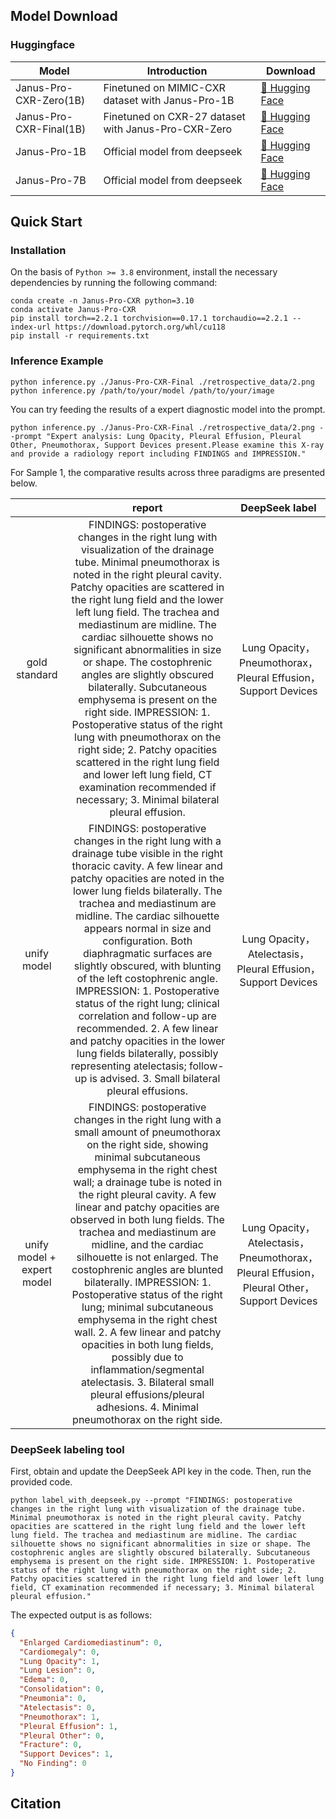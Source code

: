 ## Model Download

### Huggingface

| Model                 | Introduction | Download                                                                    |
|-----------------------|-----------------|-----------------------------------------------------------------------------|
| Janus-Pro-CXR-Zero(1B) | Finetuned on MIMIC-CXR dataset with Janus-Pro-1B    | [🤗 Hugging Face](https://huggingface.co/ZrH42/Janus-Pro-CXR-Zero) |
| Janus-Pro-CXR-Final(1B) | Finetuned on CXR-27 dataset with Janus-Pro-CXR-Zero | [🤗 Hugging Face](https://huggingface.co/ZrH42/Janus-Pro-CXR-Final) |
| Janus-Pro-1B | Official model from deepseek | [🤗 Hugging Face](https://huggingface.co/deepseek-ai/Janus-Pro-1B) |
| Janus-Pro-7B | Official model from deepseek | [🤗 Hugging Face](https://huggingface.co/deepseek-ai/Janus-Pro-7B) |

## Quick Start

### Installation

On the basis of `Python >= 3.8` environment, install the necessary dependencies by running the following command:

```shell
conda create -n Janus-Pro-CXR python=3.10
conda activate Janus-Pro-CXR
pip install torch==2.2.1 torchvision==0.17.1 torchaudio==2.2.1 --index-url https://download.pytorch.org/whl/cu118
pip install -r requirements.txt
```


### Inference Example

```shell
python inference.py ./Janus-Pro-CXR-Final ./retrospective_data/2.png
python inference.py /path/to/your/model /path/to/your/image
```

You can try feeding the results of a expert diagnostic model into the prompt.

```shell
python inference.py ./Janus-Pro-CXR-Final ./retrospective_data/2.png --prompt "Expert analysis: Lung Opacity, Pleural Effusion, Pleural Other, Pneumothorax, Support Devices present.Please examine this X-ray and provide a radiology report including FINDINGS and IMPRESSION."
```

For Sample 1, the comparative results across three paradigms are presented below.

|                            |                            report                            |                        DeepSeek label                        |
| :------------------------: | :----------------------------------------------------------: | :----------------------------------------------------------: |
|       gold standard        | FINDINGS: postoperative changes in the right lung with visualization of the drainage tube. Minimal pneumothorax is noted in the right pleural cavity. Patchy opacities are scattered in the right lung field and the lower left lung field. The trachea and mediastinum are midline. The cardiac silhouette shows no significant abnormalities in size or shape. The costophrenic angles are slightly obscured bilaterally. Subcutaneous emphysema is present on the right side. IMPRESSION: 1. Postoperative status of the right lung with pneumothorax on the right side; 2. Patchy opacities scattered in the right lung field and lower left lung field, CT examination recommended if necessary; 3. Minimal bilateral pleural effusion. | Lung Opacity，Pneumothorax，Pleural Effusion，Support Devices |
|        unify model         | FINDINGS: postoperative changes in the right lung with a drainage tube visible in the right thoracic cavity. A few linear and patchy opacities are noted in the lower lung fields bilaterally. The trachea and mediastinum are midline. The cardiac silhouette appears normal in size and configuration. Both diaphragmatic surfaces are slightly obscured, with blunting of the left costophrenic angle. IMPRESSION: 1. Postoperative status of the right lung; clinical correlation and follow-up are recommended. 2. A few linear and patchy opacities in the lower lung fields bilaterally, possibly representing atelectasis; follow-up is advised. 3. Small bilateral pleural effusions. | Lung Opacity，Atelectasis，Pleural Effusion，Support Devices |
| unify model + expert model | FINDINGS: postoperative changes in the right lung with a small amount of pneumothorax on the right side, showing minimal subcutaneous emphysema in the right chest wall; a drainage tube is noted in the right pleural cavity. A few linear and patchy opacities are observed in both lung fields. The trachea and mediastinum are midline, and the cardiac silhouette is not enlarged. The costophrenic angles are blunted bilaterally. IMPRESSION: 1. Postoperative status of the right lung; minimal subcutaneous emphysema in the right chest wall. 2. A few linear and patchy opacities in both lung fields, possibly due to inflammation/segmental atelectasis. 3. Bilateral small pleural effusions/pleural adhesions. 4. Minimal pneumothorax on the right side. | Lung Opacity，Atelectasis，Pneumothorax，Pleural Effusion，Pleural Other，Support Devices |

### DeepSeek labeling tool

First, obtain and update the DeepSeek API key in the code. Then, run the provided code.

```shell
python label_with_deepseek.py --prompt "FINDINGS: postoperative changes in the right lung with visualization of the drainage tube. Minimal pneumothorax is noted in the right pleural cavity. Patchy opacities are scattered in the right lung field and the lower left lung field. The trachea and mediastinum are midline. The cardiac silhouette shows no significant abnormalities in size or shape. The costophrenic angles are slightly obscured bilaterally. Subcutaneous emphysema is present on the right side. IMPRESSION: 1. Postoperative status of the right lung with pneumothorax on the right side; 2. Patchy opacities scattered in the right lung field and lower left lung field, CT examination recommended if necessary; 3. Minimal bilateral pleural effusion."
```

The expected output is as follows:

```json
{
  "Enlarged Cardiomediastinum": 0,
  "Cardiomegaly": 0,
  "Lung Opacity": 1,
  "Lung Lesion": 0,
  "Edema": 0,
  "Consolidation": 0,
  "Pneumonia": 0,
  "Atelectasis": 0,
  "Pneumothorax": 1,
  "Pleural Effusion": 1,
  "Pleural Other": 0,
  "Fracture": 0,
  "Support Devices": 1,
  "No Finding": 0
}
```

## Citation

```bibtex

```
